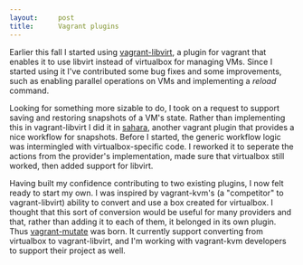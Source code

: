 ```yaml
---
layout:     post
title:      Vagrant plugins
---
```



Earlier this fall I started using [vagrant-libvirt](https://github.com/pradels/vagrant-libvirt), a plugin for vagrant that enables it to use libvirt instead of virtualbox for managing VMs. Since I started using it I've contributed some bug fixes and some improvements, such as enabling parallel operations on VMs and implementing a *reload* command.

Looking for something more sizable to do, I took on a request to support saving and restoring snapshots of a VM's state. Rather than implementing this in vagrant-libvirt I did it in [sahara](https://github.com/jedi4ever/sahara), another vagrant plugin that provides a nice workflow for snapshots. Before I started, the generic workflow logic was intermingled with virtualbox-specific code. I reworked it to seperate the actions from the provider's implementation, made sure that virtualbox still worked, then added support for libvirt.

Having built my confidence contributing to two existing plugins, I now felt ready to start my own. I was inspired by vagrant-kvm's (a "competitor" to vagrant-libvirt) ability to convert and use a box created for virtualbox. I thought that this sort of conversion would be useful for many providers and that, rather than adding it to each of them, it belonged in its own plugin. Thus [vagrant-mutate](https://github.com/sciurus/vagrant-mutate) was born. It currently support converting from virtualbox to vagrant-libvirt, and I'm working with vagrant-kvm developers to support their project as well.



